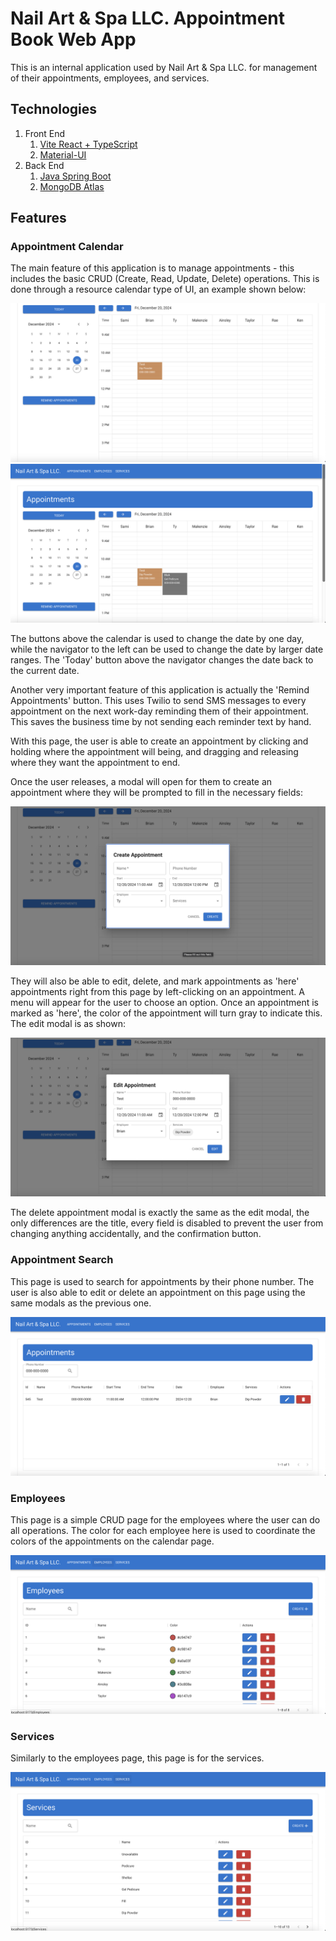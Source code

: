 # Nail Art & Spa LLC. Appointment Book Web App

This is an internal application used by Nail Art & Spa LLC. for management of their appointments, employees, and services.

## Technologies

1. Front End
   1. [Vite React + TypeScript](https://vite.dev)
   2. [Material-UI](https://mui.com/material-ui/)
2. Back End
   1. [Java Spring Boot](https://spring.io)
   2. [MongoDB Atlas](https://www.mongodb.com)

## Features

### Appointment Calendar

The main feature of this application is to manage appointments - this includes the basic CRUD (Create, Read, Update, Delete) operations. This is done through a resource calendar type of UI, an example shown below:

![Calendar](./images/example-calendar.png)
![Calendar-Shown](./images/example-calendar-shown.png)

The buttons above the calendar is used to change the date by one day, while the navigator to the left can be used to change the date by larger date ranges. The 'Today' button above the navigator changes the date back to the current date.

Another very important feature of this application is actually the 'Remind Appointments' button. This uses Twilio to send SMS messages to every appointment on the next work-day reminding them of their appointment. This saves the business time by not sending each reminder text by hand.

With this page, the user is able to create an appointment by clicking and holding where the appointment will being, and dragging and releasing where they want the appointment to end.

Once the user releases, a modal will open for them to create an appointment where they will be prompted to fill in the necessary fields:

![Create-Appointment-Modal](./images/create-appointment-modal.png)

They will also be able to edit, delete, and mark appointments as 'here' appointments right from this page by left-clicking on an appointment. A menu will appear for the user to choose an option. Once an appointment is marked as 'here', the color of the appointment will turn gray to indicate this. The edit modal is as shown:

![Edit-Appointment-Modal](./images/edit-appointment-modal.png)

The delete appointment modal is exactly the same as the edit modal, the only differences are the title, every field is disabled to prevent the user from changing anything accidentally, and the confirmation button.

### Appointment Search

This page is used to search for appointments by their phone number. The user is also able to edit or delete an appointment on this page using the same modals as the previous one.

![Appointment-Search](./images/appointment-search.png)

### Employees

This page is a simple CRUD page for the employees where the user can do all operations. The color for each employee here is used to coordinate the colors of the appointments on the calendar page.

![Employees](./images/employees.png)

### Services

Similarly to the employees page, this page is for the services.

![Services](./images/services.png)
